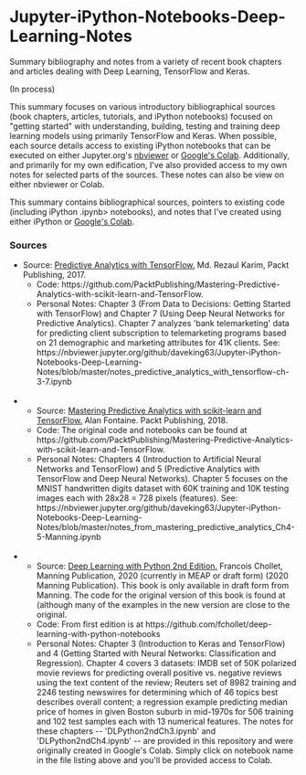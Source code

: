 # Jupyter-iPython-Notebooks-Deep-Learning-Notes
Summary bibliography and notes from a variety of recent book chapters and articles dealing with Deep Learning, TensorFlow and Keras.

(In process)

This summary focuses on various introductory bibliographical sources (book chapters, articles, tutorials, and iPython notebooks) focused on "getting started" with understanding, building, testing and training deep learning models using primarily TensorFlow and Keras. When possible, each source details access to existing iPython notebooks that can be executed on either Jupyter.org's <a href="https://nbviewer.jupyter.org/">nbviewer</a> or <a href="https://colab.research.google.com/notebooks/intro.ipynb">Google's Colab</a>. Additionally, and primarily for my own edification, I've also provided access to my own notes for selected parts of the sources. These notes can also be view on either nbviewer or Colab. 

This summary contains bibliographical sources, pointers to existing code (including iPython .ipynb> notebooks), and notes that I've created using either iPython or <a href="https://colab.research.google.com/notebooks/intro.ipynb">Google's Colab</a>.  

<h3>Sources</h3>

<ul>
    <li>Source: <a href="https://www.packtpub.com/big-data-and-business-intelligence/predictive-analytics-tensorflow">Predictive Analytics with TensorFlow.</a> Md. Rezaul Karim, Packt Publishing, 2017.
  <ul>
    <li>Code: https://github.com/PacktPublishing/Mastering-Predictive-Analytics-with-scikit-learn-and-TensorFlow.</li>
    <li>Personal Notes: Chapter 3 (From Data to Decisions: Getting Started with TensorFlow) and Chapter 7 (Using Deep Neural Networks for Predictive Analytics). Chapter 7 analyzes 'bank telemarketing' data for predicting client subscription to telemarketing programs based on 21 demographic and marketing attributes for 41K clients. See: https://nbviewer.jupyter.org/github/daveking63/Jupyter-iPython-Notebooks-Deep-Learning-Notes/blob/master/notes_predictive_analytics_with_tensorflow-ch-3-7.ipynb</li>
  </ul>
 </li> 
<br>  
<li>
  <ul>
    <li>Source: <a href="https://www.packtpub.com/big-data-and-business-intelligence/mastering-predictive-analytics-scikit-learn-and-tensorflow">Mastering Predictive Analytics with scikit-learn and TensorFlow.</a> Alan Fontaine. Packt Publishing, 2018.</li>
    <li>Code: The original code and notebooks can be found at https://github.com/PacktPublishing/Mastering-Predictive-Analytics-with-scikit-learn-and-TensorFlow.</li>
    <li>Personal Notes: Chapters 4 (Introduction to Artificial Neural Networks and TensorFlow) and 5 (Predictive Analytics with TensorFlow and Deep Neural Networks). Chapter 5 focuses on the MNIST handwritten digits dataset with 60K training and 10K testing images each with 28x28 = 728 pixels (features). See: https://nbviewer.jupyter.org/github/daveking63/Jupyter-iPython-Notebooks-Deep-Learning-Notes/blob/master/notes_from_mastering_predictive_analytics_Ch4-5-Manning.ipynb</li>
  </ul>
</li>
<br>
<li>
<ul>
<li>Source: <a href="https://www.manning.com/books/deep-learning-with-python-second-edition">Deep Learning with Python 2nd Edition.</a> Francois Chollet, Manning Publication, 2020 (currently in MEAP or draft form) (2020 Manning Publication). This book is only available in draft form from Manning. The code for the original version of this book is found at  (although many of the examples in the new version are close to the original.</li>
    <li>Code: From first edition is at https://github.com/fchollet/deep-learning-with-python-notebooks</li>
    <li>Personal Notes: Chapter 3 (Introduction to Keras and TensorFlow) and 4 (Getting Started with Neural Networks: Classification and Regression). Chapter 4 covers 3 datasets: IMDB set of 50K polarized movie reviews for predicting overall positive vs. negative reviews using the text content of the review; Reuters set of 8982 training and 2246 testing newswires for determining which of 46 topics best describes overall content; a regression example predicting median price of homes in given Boston suburb in mid-1970s for 506 training and 102 test samples each with 13 numerical features. The notes for these chapters -- 'DLPython2ndCh3.ipynb' and 'DLPython2ndCh4.ipynb' -- are provided in this repository and were originally created in Google's Colab. Simply click on notebook name in the file listing above and you'll be provided access to Colab.</li>
  </ul>
  
</li>
</ul>
